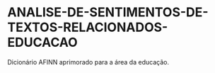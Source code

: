 # ANALISE-DE-SENTIMENTOS-DE-TEXTOS-RELACIONADOS-EDUCACAO
Dicionário AFINN aprimorado para a área da educação.
